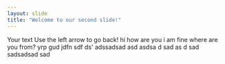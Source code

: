 ```yaml
---
layout: slide
title: "Welcome to our second slide!"
---
```

Your text
Use the left arrow to go back!
hi 
how are you 
i am fine 
where are you from?
yrp gud
jdfn 
sdf ds'
adssadsad
asd
asdsa
d
sad
as
d
sad
sadsadsad
sad
